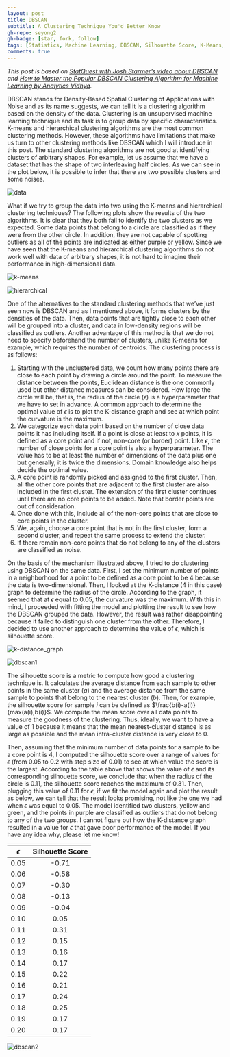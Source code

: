 ```yaml
---
layout: post
title: DBSCAN
subtitle: A Clustering Technique You'd Better Know
gh-repo: seyong2
gh-badge: [star, fork, follow]
tags: [Statistics, Machine Learning, DBSCAN, Silhouette Score, K-Means, Hierarchical Clustering, K-Distance Graph]
comments: true
---
```


*This post is based on [StatQuest with Josh Starmer’s video about DBSCAN](https://www.youtube.com/watch?v=RDZUdRSDOok) and [How to Master the Popular DBSCAN Clustering Algorithm for Machine Learning by Analytics Vidhya](https://www.analyticsvidhya.com/blog/2020/09/how-dbscan-clustering-works/).*

DBSCAN stands for Density-Based Spatial Clustering of Applications with Noise and as its name suggests, we can tell it is a clustering algorithm based on the density of the data. Clustering is an unsupervised machine learning technique and its task is to group data by specific characteristics. K-means and hierarchical clustering algorithms are the most common clustering methods. However, these algorithms have limitations that make us turn to other clustering methods like DBSCAN which I will introduce in this post. The standard clustering algorithms are not good at identifying clusters of arbitrary shapes. For example, let us assume that we have a dataset that has the shape of two interleaving half circles. As we can see in the plot below, it is possible to infer that there are two possible clusters and some noises.

![data](https://github.com/seyong2/seyong2.github.io/blob/master/assets/img/figures_dbscan/data.png?raw=true)

What if we try to group the data into two using the K-means and hierarchical clustering techniques? The following plots show the results of the two algorithms. It is clear that they both fail to identify the two clusters as we expected. Some data points that belong to a circle are classified as if they were from the other circle. In addition, they are not capable of spotting outliers as all of the points are indicated as either purple or yellow. Since we have seen that the K-means and hierarchical clustering algorithms do not work well with data of arbitrary shapes, it is not hard to imagine their performance in high-dimensional data.

![k-means](https://github.com/seyong2/seyong2.github.io/blob/master/assets/img/figures_dbscan/kmeans.png?raw=true)

![hierarchical](https://github.com/seyong2/seyong2.github.io/blob/master/assets/img/figures_dbscan/hierarchical.png?raw=true)

One of the alternatives to the standard clustering methods that we’ve just seen now is DBSCAN and as I mentioned above, it forms clusters by the densities of the data. Then, data points that are tightly close to each other will be grouped into a cluster, and data in low-density regions will be classified as outliers. Another advantage of this method is that we do not need to specify beforehand the number of clusters, unlike K-means for example, which requires the number of centroids. The clustering process is as follows:

1. Starting with the unclustered data, we count how many points there are close to each point by drawing a circle around the point. To measure the distance between the points, Euclidean distance is the one commonly used but other distance measures can be considered. How large the circle will be, that is, the radius of the circle ($\epsilon$) is a hyperparameter that we have to set in advance.  A common approach to determine the optimal value of $\epsilon$ is to plot the K-distance graph and see at which point the curvature is the maximum.
2. We categorize each data point based on the number of close data points it has including itself. If a point is close at least to $x$ points, it is defined as a core point and if not, non-core (or border) point. Like $\epsilon$, the number of close points for a core point is also a hyperparameter. The value has to be at least the number of dimensions of the data plus one but generally, it is twice the dimensions. Domain knowledge also helps decide the optimal value.
3. A core point is randomly picked and assigned to the first cluster. Then, all the other core points that are adjacent to the first cluster are also included in the first cluster. The extension of the first cluster continues until there are no core points to be added. Note that border points are out of consideration.
4. Once done with this, include all of the non-core points that are close to core points in the cluster.
5. We, again, choose a core point that is not in the first cluster, form a second cluster, and repeat the same process to extend the cluster.
6. If there remain non-core points that do not belong to any of the clusters are classified as noise.

On the basis of the mechanism illustrated above, I tried to do clustering using DBSCAN on the same data. First, I set the minimum number of points  in a neighborhood for a point to be defined as a core point to be 4 because the data is two-dimensional. Then, I looked at the K-distance (4 in this case) graph to determine the radius of the circle. According to the graph, it seemed that at $\epsilon$ equal to 0.05, the curvature was the maximum. With this in mind, I proceeded with fitting the model and plotting the result to see how the DBSCAN grouped the data. However, the result was rather disappointing because it failed to distinguish one cluster from the other. Therefore, I decided to use another approach to determine the value of $\epsilon$, which is silhouette score.

![k-distance_graph](https://github.com/seyong2/seyong2.github.io/blob/master/assets/img/figures_dbscan/k_distance_graph.png?raw=true)

![dbscan1](https://github.com/seyong2/seyong2.github.io/blob/master/assets/img/figures_dbscan/dbscan_eps_0.05.png?raw=true)

The silhouette score is a metric to compute how good a clustering technique is. It calculates the average distance from each sample to other points in the same cluster ($a$) and the average distance from the same sample to points that belong to the nearest cluster ($b$). Then, for example, the silhouette score for sample $i$ can be defined as $\frac{b(i)-a(i)}{max(a(i),b(i)}$. We compute the mean score over all data points to measure the goodness of the clustering. Thus, ideally, we want to have a value of 1 because it means that the mean nearest-cluster distance is as large as possible and the mean intra-cluster distance is very close to 0. 

Then, assuming that the minimum number of data points for a sample to be a core point is 4, I computed the silhouette score over a range of values for $\epsilon$ (from 0.05 to 0.2 with step size of 0.01) to see at which value the score is the largest. According to the table above that shows the value of $\epsilon$ and its corresponding silhouette score, we conclude that when the radius of the circle is 0.11, the silhouette score reaches the maximum of 0.31. Then, plugging this value of 0.11 for $\epsilon$, if we fit the model again and plot the result as below, we can tell that the result looks promising, not like the one we had when $\epsilon$ was equal to 0.05. The model identified two clusters, yellow and green, and the points in purple are classified as outliers that do not belong to any of the two groups. I cannot figure out how the K-distance graph resulted in a value for $\epsilon$ that gave poor performance of the model. If you have any idea why, please let me know!

| $\epsilon$ | Silhouette Score |
| :---: | :---: |
| 0.05 | -0.71 |
| 0.06 | -0.58 |
| 0.07 | -0.30 |
| 0.08 | -0.13 |
| 0.09 | -0.04 |
| 0.10 | 0.05 |
| 0.11 | 0.31 |
| 0.12 | 0.15 |
| 0.13 | 0.16 |
| 0.14 | 0.17 |
| 0.15 | 0.22 |
| 0.16 | 0.21 |
| 0.17 | 0.24 |
| 0.18 | 0.25 |
| 0.19 | 0.17 |
| 0.20 | 0.17 |

![dbscan2](https://github.com/seyong2/seyong2.github.io/blob/master/assets/img/figures_dbscan/dbscan_eps_0.11.png?raw=true)


